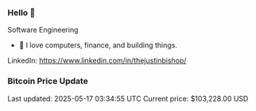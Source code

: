 ### Hello 🤙  

Software Engineering

- 🔭 I love computers, finance, and building things.
  
LinkedIn: https://www.linkedin.com/in/thejustinbishop/  































































































































































































### Bitcoin Price Update
Last updated: 2025-05-17 03:34:55 UTC
Current price: $103,228.00 USD

